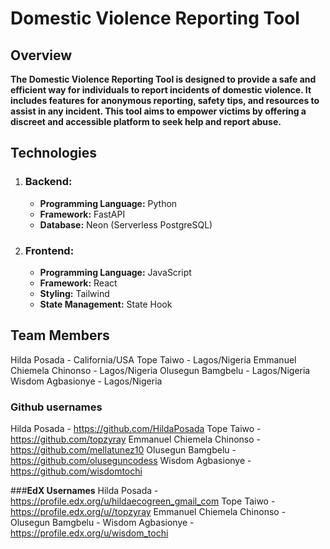 # **Domestic Violence Reporting Tool**

## **Overview**

**The Domestic Violence Reporting Tool is designed to provide a safe and efficient way for individuals to report incidents of domestic violence. It includes features for anonymous reporting, safety tips, and resources to assist in any incident. This tool aims to empower victims by offering a discreet and accessible platform to seek help and report abuse.**

## **Technologies**

1. ### **Backend:**

   - **Programming Language:** Python
   - **Framework:** FastAPI
   - **Database:** Neon (Serverless PostgreSQL)

2. ### **Frontend:**
   - **Programming Language:** JavaScript
   - **Framework:** React
   - **Styling:** Tailwind
   - **State Management:** State Hook

## **Team Members**
Hilda Posada - California/USA
Tope Taiwo - Lagos/Nigeria
Emmanuel Chiemela Chinonso - Lagos/Nigeria
Olusegun Bamgbelu - Lagos/Nigeria
Wisdom Agbasionye - Lagos/Nigeria

### **Github usernames**
Hilda Posada - https://github.com/HildaPosada
Tope Taiwo - https://github.com/topzyray
Emmanuel Chiemela Chinonso - https://github.com/mellatunez10
Olusegun Bamgbelu - https://github.com/oluseguncodess
Wisdom Agbasionye - https://github.com/wisdomtochi

###**EdX Usernames**
Hilda Posada - https://profile.edx.org/u/hildaecogreen_gmail_com
Tope Taiwo - https://profile.edx.org/u//topzyray
Emmanuel Chiemela Chinonso - 
Olusegun Bamgbelu - 
Wisdom Agbasionye - https://profile.edx.org/u/wisdom_tochi

